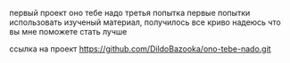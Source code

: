 первый проект оно тебе надо
третья попытка
первые попытки использовать изученый материал, получилось все криво надеюсь что вы мне поможете стать лучше

ссылка на проект https://github.com/DildoBazooka/ono-tebe-nado.git
